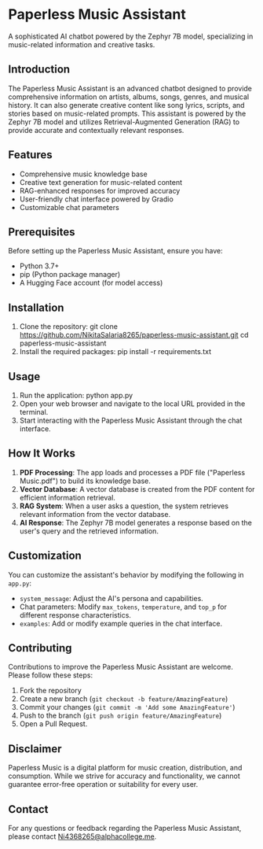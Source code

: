# Paperless Music Assistant
A sophisticated AI chatbot powered by the Zephyr 7B model, specializing in music-related information and creative tasks.
## Introduction
The Paperless Music Assistant is an advanced chatbot designed to provide comprehensive information on artists, albums, songs, genres, and musical history. It can also generate creative content like song lyrics, scripts, and stories based on music-related prompts. This assistant is powered by the Zephyr 7B model and utilizes Retrieval-Augmented Generation (RAG) to provide accurate and contextually relevant responses.
## Features
- Comprehensive music knowledge base
- Creative text generation for music-related content
- RAG-enhanced responses for improved accuracy
- User-friendly chat interface powered by Gradio
- Customizable chat parameters
## Prerequisites
Before setting up the Paperless Music Assistant, ensure you have:
- Python 3.7+
- pip (Python package manager)
- A Hugging Face account (for model access)
## Installation
1. Clone the repository:
   git clone https://github.com/NikitaSalaria8265/paperless-music-assistant.git
   cd paperless-music-assistant
2. Install the required packages:
   pip install -r requirements.txt
## Usage
1. Run the application:
   python app.py
2. Open your web browser and navigate to the local URL provided in the terminal.
3. Start interacting with the Paperless Music Assistant through the chat interface.
## How It Works
1. **PDF Processing**: The app loads and processes a PDF file ("Paperless Music.pdf") to build its knowledge base.
2. **Vector Database**: A vector database is created from the PDF content for efficient information retrieval.
3. **RAG System**: When a user asks a question, the system retrieves relevant information from the vector database.
4. **AI Response**: The Zephyr 7B model generates a response based on the user's query and the retrieved information.
## Customization
You can customize the assistant's behavior by modifying the following in `app.py`:
- `system_message`: Adjust the AI's persona and capabilities.
- Chat parameters: Modify `max_tokens`, `temperature`, and `top_p` for different response characteristics.
- `examples`: Add or modify example queries in the chat interface.
## Contributing
Contributions to improve the Paperless Music Assistant are welcome. Please follow these steps:
1. Fork the repository
2. Create a new branch (`git checkout -b feature/AmazingFeature`)
3. Commit your changes (`git commit -m 'Add some AmazingFeature'`)
4. Push to the branch (`git push origin feature/AmazingFeature`)
5. Open a Pull Request.
## Disclaimer
Paperless Music is a digital platform for music creation, distribution, and consumption. While we strive for accuracy and functionality, we cannot guarantee error-free operation or suitability for every user.
## Contact
For any questions or feedback regarding the Paperless Music Assistant, please contact Ni4368265@alphacollege.me.
